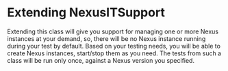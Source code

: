 Extending NexusITSupport
========================

Extending this class will give you support for managing one or more Nexus instances at your demand, so, there will be no Nexus instance running during your test by default.
Based on your testing needs, you will be able to create Nexus instances, start/stop them as you need.
The tests from such a class will be run only once, against a Nexus version you specified.
